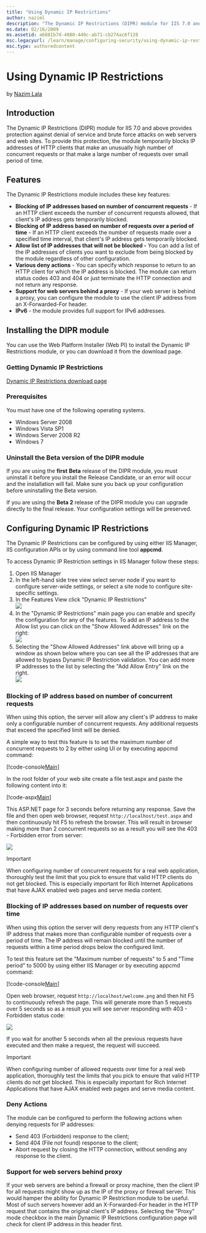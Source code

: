 ```yaml
---
title: "Using Dynamic IP Restrictions"
author: naziml
description: "The Dynamic IP Restrictions (DIPR) module for IIS 7.0 and above provides protection against denial of service and brute force attacks on web servers and web..."
ms.date: 02/16/2009
ms.assetid: a6881b7d-4080-440c-ab71-cb274ac6f128
msc.legacyurl: /learn/manage/configuring-security/using-dynamic-ip-restrictions
msc.type: authoredcontent
---
```

# Using Dynamic IP Restrictions

by [Nazim Lala](https://github.com/naziml)

## Introduction

The Dynamic IP Restrictions (DIPR) module for IIS 7.0 and above provides protection against denial of service and brute force attacks on web servers and web sites. To provide this protection, the module temporarily blocks IP addresses of HTTP clients that make an unusually high number of concurrent requests or that make a large number of requests over small period of time.

## Features

The Dynamic IP Restrictions module includes these key features:

- **Blocking of IP addresses based on number of concurrent requests** - If an HTTP client exceeds the number of concurrent requests allowed, that client's IP address gets temporarily blocked.
- **Blocking of IP address based on number of requests over a period of time** - If an HTTP client exceeds the number of requests made over a specified time interval, that client's IP address gets temporarily blocked.
- **Allow list of IP addresses that will not be blocked -** You can add a list of the IP addresses of clients you want to exclude from being blocked by the module regardless of other configuration.
- **Various deny actions** - You can specify which response to return to an HTTP client for which the IP address is blocked. The module can return status codes 403 and 404 or just terminate the HTTP connection and not return any response.
- **Support for web servers behind a proxy** - If your web server is behind a proxy, you can configure the module to use the client IP address from an X-Forwarded-For header.
- **IPv6** - the module provides full support for IPv6 addresses.

## Installing the DIPR module

You can use the Web Platform Installer (Web PI) to install the Dynamic IP Restrictions module, or you can download it from the download page.

### Getting Dynamic IP Restrictions

[Dynamic IP Restrictions download page](https://www.iis.net/downloads/microsoft/dynamic-ip-restrictions)   
  
### Prerequisites

You must have one of the following operating systems.

- Windows Server 2008
- Windows Vista SP1
- Windows Server 2008 R2
- Windows 7

### Uninstall the Beta version of the DIPR module

If you are using the **first** **Beta** release of the DIPR module, you must uninstall it before you install the Release Candidate, or an error will occur and the installation will fail. Make sure you back up your configuration before uninstalling the Beta version.  
  
If you are using the **Beta 2** release of the DIPR module you can upgrade directly to the final release. Your configuration settings will be preserved. 

## Configuring Dynamic IP Restrictions

The Dynamic IP Restrictions can be configured by using either IIS Manager, IIS configuration APIs or by using command line tool **appcmd**.

To access Dynamic IP Restriction settings in IIS Manager follow these steps:

1. Open IIS Manager
2. In the left-hand side tree view select server node if you want to configure server-wide settings, or select a site node to configure site-specific settings.
3. In the Features View click "Dynamic IP Restrictions"  
    ![](using-dynamic-ip-restrictions/_static/image1.jpg)
4. In the "Dynamic IP Restrictions" main page you can enable and specify the configuration for any of the features. To add an IP address to the Allow list you can click on the "Show Allowed Addresses" link on the right:  
    ![](using-dynamic-ip-restrictions/_static/image3.jpg)
5. Selecting the "Show Allowed Addresses" link above will bring up a window as shown below where you can see all the IP addresses that are allowed to bypass Dynamic IP Restriction validation. You can add more IP addresses to the list by selecting the "Add Allow Entry" link on the right.  
    ![](using-dynamic-ip-restrictions/_static/image5.jpg)

### Blocking of IP address based on number of concurrent requests

When using this option, the server will allow any client's IP address to make only a configurable number of concurrent requests. Any additional requests that exceed the specified limit will be denied.

A simple way to test this feature is to set the maximum number of concurrent requests to 2 by either using UI or by executing appcmd command:

[!code-console[Main](using-dynamic-ip-restrictions/samples/sample1.cmd)]

In the root folder of your web site create a file test.aspx and paste the following content into it:

[!code-aspx[Main](using-dynamic-ip-restrictions/samples/sample2.aspx)]

This ASP.NET page for 3 seconds before returning any response. Save the file and then open web browser, request `http://localhost/test.aspx` and then continuously hit F5 to refresh the browser. This will result in browser making more than 2 concurrent requests so as a result you will see the 403 - Forbidden error from server:

[![](using-dynamic-ip-restrictions/_static/image9.png)](using-dynamic-ip-restrictions/_static/image7.png)

> [!IMPORTANT]
> When configuring number of concurrent requests for a real web application, thoroughly test the limit that you pick to ensure that valid HTTP clients do not get blocked. This is especially important for Rich Internet Applications that have AJAX enabled web pages and serve media content.

### Blocking of IP addresses based on number of requests over time

When using this option the server will deny requests from any HTTP client's IP address that makes more than configurable number of requests over a period of time. The IP address will remain blocked until the number of requests within a time period drops below the configured limit.

To test this feature set the "Maximum number of requests" to 5 and "Time period" to 5000 by using either IIS Manager or by executing appcmd command:

[!code-console[Main](using-dynamic-ip-restrictions/samples/sample3.cmd)]

Open web browser, request `http://localhost/welcome.png` and then hit F5 to continuously refresh the page. This will generate more than 5 requests over 5 seconds so as a result you will see server responding with 403 - Forbidden status code:

[![](using-dynamic-ip-restrictions/_static/image13.png)](using-dynamic-ip-restrictions/_static/image11.png)

If you wait for another 5 seconds when all the previous requests have executed and then make a request, the request will succeed.

> [!IMPORTANT]
> When configuring number of allowed requests over time for a real web application, thoroughly test the limits that you pick to ensure that valid HTTP clients do not get blocked. This is especially important for Rich Internet Applications that have AJAX enabled web pages and serve media content.

### Deny Actions

The module can be configured to perform the following actions when denying requests for IP addresses:

- Send 403 (Forbidden) response to the client;
- Send 404 (File not found) response to the client;
- Abort request by closing the HTTP connection, without sending any response to the client.

### Support for web servers behind proxy

If your web servers are behind a firewall or proxy machine, then the client IP for all requests might show up as the IP of the proxy or firewall server. This would hamper the ability for Dynamic IP Restriction module to be useful. Most of such servers however add an X-Forwarded-For header in the HTTP request that contains the original client's IP address. Selecting the "Proxy" mode checkbox in the main Dynamic IP Restrictions configuration page will check for client IP address in this header first.
